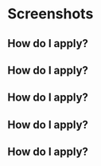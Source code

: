 



# Screenshots

## How do I apply?



## How do I apply?



## How do I apply?



## How do I apply?



## How do I apply?


